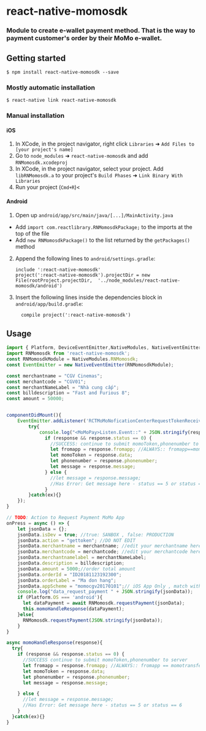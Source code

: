 
# react-native-momosdk

### Module to create e-wallet payment method. That is the way to payment customer's order by their MoMo e-wallet.

## Getting started

`$ npm install react-native-momosdk --save`

### Mostly automatic installation

`$ react-native link react-native-momosdk`

### Manual installation


#### iOS

1. In XCode, in the project navigator, right click `Libraries` ➜ `Add Files to [your project's name]`
2. Go to `node_modules` ➜ `react-native-momosdk` and add `RNMomosdk.xcodeproj`
3. In XCode, in the project navigator, select your project. Add `libRNMomosdk.a` to your project's `Build Phases` ➜ `Link Binary With Libraries`
4. Run your project (`Cmd+R`)<

#### Android

1. Open up `android/app/src/main/java/[...]/MainActivity.java`
  - Add `import com.reactlibrary.RNMomosdkPackage;` to the imports at the top of the file
  - Add `new RNMomosdkPackage()` to the list returned by the `getPackages()` method

2. Append the following lines to `android/settings.gradle`:
  	```
  	include ':react-native-momosdk'
  	project(':react-native-momosdk').projectDir = new File(rootProject.projectDir, 	'../node_modules/react-native-momosdk/android')
  	```

3. Insert the following lines inside the dependencies block in `android/app/build.gradle`:
  	```
      compile project(':react-native-momosdk')
  	```

## Usage
```javascript
import { Platform, DeviceEventEmitter,NativeModules, NativeEventEmitter} from 'react-native';
import RNMomosdk from 'react-native-momosdk';
const RNMomosdkModule = NativeModules.RNMomosdk;
const EventEmitter = new NativeEventEmitter(RNMomosdkModule);

const merchantname = "CGV Cinemas";
const merchantcode = "CGV01";
const merchantNameLabel = "Nhà cung cấp";
const billdescription = "Fast and Furious 8";
const amount = 50000;


componentDidMount(){
    EventEmitter.addListener('RCTMoMoNoficationCenterRequestTokenReceived', (response) => {
        try{
            console.log("<MoMoPay>Listen.Event::" + JSON.stringify(response));
              if (response && response.status == 0) {
                //SUCCESS: continue to submit momoToken,phonenumber to server
                let fromapp = response.fromapp; //ALWAYS:: fromapp==momotransfer
                let momoToken = response.data;
                let phonenumber = response.phonenumber;
                let message = response.message;
              } else {
                //let message = response.message;
                //Has Error: Get message here - status == 5 or status == 6
              }
        }catch(ex){}
    });
}

// TODO: Action to Request Payment MoMo App
onPress = async () => {
    let jsonData = {};
    jsonData.isDev = true; //true: SANBOX , false: PRODUCTION
    jsonData.action = "gettoken"; //DO NOT EDIT
    jsonData.merchantname = merchantname; //edit your merchantname here
    jsonData.merchantcode = merchantcode; //edit your merchantcode here
    jsonData.merchantnamelabel = merchantNameLabel;
    jsonData.description = billdescription;
    jsonData.amount = 5000;//order total amount
    jsonData.orderId = "ID20181123192300";
    jsonData.orderLabel = "Ma don hang";
    jsonData.appScheme = "momocgv20170101";// iOS App Only , match with Schemes Indentify from your  Info.plist > key URL types > URL Schemes
    console.log("data_request_payment " + JSON.stringify(jsonData));
    if (Platform.OS === 'android'){
      let dataPayment = await RNMomosdk.requestPayment(jsonData);
      this.momoHandleResponse(dataPayment);
    }else{
      RNMomosdk.requestPayment(JSON.stringify(jsonData));
    }
}

async momoHandleResponse(response){
  try{
    if (response && response.status == 0) {
      //SUCCESS continue to submit momoToken,phonenumber to server
      let fromapp = response.fromapp; //ALWAYS:: fromapp == momotransfer
      let momoToken = response.data;
      let phonenumber = response.phonenumber;
      let message = response.message;

    } else {
      //let message = response.message;
      //Has Error: Get message here - status == 5 or status == 6
    }
  }catch(ex){}
}
```
